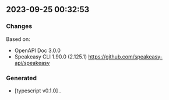 

## 2023-09-25 00:32:53
### Changes
Based on:
- OpenAPI Doc 3.0.0 
- Speakeasy CLI 1.90.0 (2.125.1) https://github.com/speakeasy-api/speakeasy
### Generated
- [typescript v0.1.0] .